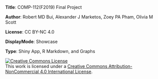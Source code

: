<p><strong>Title</strong>: COMP-112(F2019) Final Project</p>
<p><strong>Author</strong>: Robert MD Bui, Alexander J Marketos, Zoey PA Pham, Olivia M Scott</p>
<p><strong>License</strong>: CC BY-NC 4.0</p>
<p><strong>DisplayMode</strong>: Showcase</p>
<p><strong>Type</strong>: Shiny App, R Markdown, and Graphs</p>

<a rel="license" href="http://creativecommons.org/licenses/by-nc/4.0/"><img alt="Creative Commons License" style="border-width:0" src="https://i.creativecommons.org/l/by-nc/4.0/88x31.png" /></a><br />This work is licensed under a <a rel="license" href="http://creativecommons.org/licenses/by-nc/4.0/">Creative Commons Attribution-NonCommercial 4.0 International License</a>.
